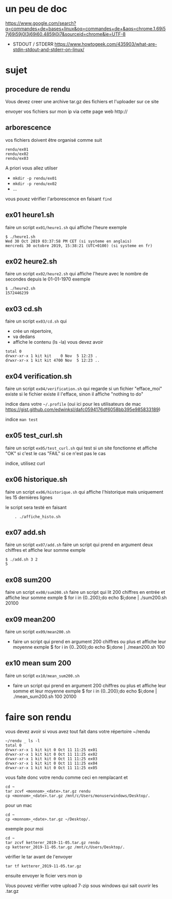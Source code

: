 

# un peu de doc
https://www.google.com/search?q=commandes+de+bases+linux&oq=commandes+de+&aqs=chrome.1.69i57j69i59j0l3j69i60.4859j0j7&sourceid=chrome&ie=UTF-8

* STDOUT / STDERR
https://www.howtogeek.com/435903/what-are-stdin-stdout-and-stderr-on-linux/


# sujet
## procedure de rendu
Vous devez creer une archive tar.gz des fichiers et l'uploader sur ce site

envoyer vos fichiers sur mon ip via cette page web http://<monip>

## arborescence
vos fichiers doivent être organisé comme suit
```
rendu/ex01
rendu/ex02
rendu/ex03
```

A priori vous allez utilser 
* `mkdir -p rendu/ex01`
* `mkdir -p rendu/ex02`
* ...

vous pouez vérifier l'arborescence en faisant `find`

## ex01 heure1.sh
faire un script `ex01/heure1.sh`
qui affiche l'heure
exemple
```
$ ./heure1.sh
Wed 30 Oct 2019 03:37:58 PM CET (si systeme en anglais)
mercredi 30 octobre 2019, 15:38:21 (UTC+0100) (si systeme en fr)
```

## ex02 heure2.sh
faire un script `ex02/heure2.sh`
qui affiche l'heure avec le nombre de secondes depuis le 01-01-1970
exemple
```
$ ./heure2.sh
1572446239
```

## ex03 cd.sh
faire un script `ex03/cd.sh`
qui 
* crée un répertoire,
* va dedans
* affiche le contenu (ls -la)
vous devez avoir
```
total 0
drwxr-xr-x 1 kit kit    0 Nov  5 12:23 .
drwxr-xr-x 1 kit kit 4700 Nov  5 12:23 ..
```

## ex04 verification.sh
faire un script `ex04/verification.sh`
qui regarde si un fichier "efface_moi" existe
si le fichier existe il l'efface, sinon il affiche "nothing to do"

 indice dans votre `~/.profile` (oui ici pour les utilisateurs de mac https://gist.github.com/edwinksl/dafc0594176df6058bb395e985833189)

indice `man test`

## ex05 test_curl.sh
faire un script `ex05/test_curl.sh`
qui test si un site fonctionne et affiche "OK" si c'est le cas "FAIL" si ce n'est pas le cas

indice, utilisez curl

## ex06 historique.sh
faire un script `ex06/historique.sh`
qui affiche l'historique mais uniquement les 15 dernières lignes

le script sera testé en faisant

```
    . ./affiche_histo.sh
```

## ex07 add.sh
faire un script `ex07/add.sh`
faire un script qui prend en argument deux chiffres et affiche leur somme
exmple
```
$ ./add.sh 3 2
5
```

## ex08 sum200
faire un script `ex08/sum200.sh`
faire un script qui lit 200 chiffres  en entrée et affiche leur somme
exmple
$ for i in {0..200};do echo $i;done | ./sum200.sh
20100

## ex09 mean200
faire un script `ex09/mean200.sh`
* faire un script qui prend en argument 200 chiffres ou plus et affiche leur moyenne
exmple
$ for i in {0..200};do echo $i;done | ./mean200.sh
100

## ex10 mean sum 200
faire un script `ex10/mean_sum200.sh`
* faire un script qui prend en argument 200 chiffres ou plus et affiche leur somme et leur moyenne
exmple
$ for i in {0..200};do echo $i;done | ./mean_sum200.sh
100
20100



# faire son rendu
vous devez avoir si vous avez tout fait dans votre répertoire ~/rendu

```
~/rendu _ ls -l
total 0
drwxr-xr-x 1 kit kit 0 Oct 11 11:25 ex01
drwxr-xr-x 1 kit kit 0 Oct 11 11:25 ex02
drwxr-xr-x 1 kit kit 0 Oct 11 11:25 ex03
drwxr-xr-x 1 kit kit 0 Oct 11 11:25 ex04
drwxr-xr-x 1 kit kit 0 Oct 11 11:25 ex05
```
vous faite donc votre rendu comme ceci en remplacant <monnom> et <date>
```
cd ~
tar zcvf <monnom>_<date>.tar.gz rendu
cp <monnom>_<date>.tar.gz /mnt/c/Users/monuserwindows/Desktop/.
```

pour un mac
```
cd ~
cp <monnom>_<date>.tar.gz ~/Desktop/.
```

exemple pour moi
```
cd ~
tar zcvf ketterer_2019-11-05.tar.gz rendu
cp ketterer_2019-11-05.tar.gz /mnt/c/Users/Desktop/.
```

vérifier le tar avant de l'envoyer
```
tar tf ketterer_2019-11-05.tar.gz
```

ensuite envoyer le ficier vers mon ip


Vous pouvez vérifier votre upload 7-zip sous windows qui sait ouvrir les .tar.gz
